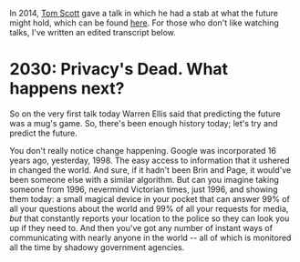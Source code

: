 In 2014, [Tom Scott](https://www.youtube.com/channel/UCBa659QWEk1AI4Tg--mrJ2A)
gave a talk in which he had a stab at what the future might hold, which can be
found [here](https://youtu.be/_kBlH-DQsEg). For those who don't like watching
talks, I've written an edited transcript below.

2030: Privacy's Dead. What happens next?
=========================================
So on the very first talk today Warren Ellis said that predicting the future was
a mug's game. So, there's been enough history today; let's try and predict the
future. 

You don't really notice change happening. Google was incorporated 16
years ago, yesterday, 1998. The easy access to information that it ushered in
changed the world. And sure, if it hadn't been Brin and Page, it would've been
someone else with a similar algorithm. But can you imagine taking someone from
1996, nevermind Victorian times, just 1996, and showing them today: a small
magical device in your pocket that can answer 99% of all your questions about
the world and 99% of all your requests for media, *but* that constantly reports
your location to the police so they can look you up if they need to. And then
you've got any number of instant ways of communicating with nearly anyone in the
world -- all of which is monitored all the time by shadowy government agencies.
